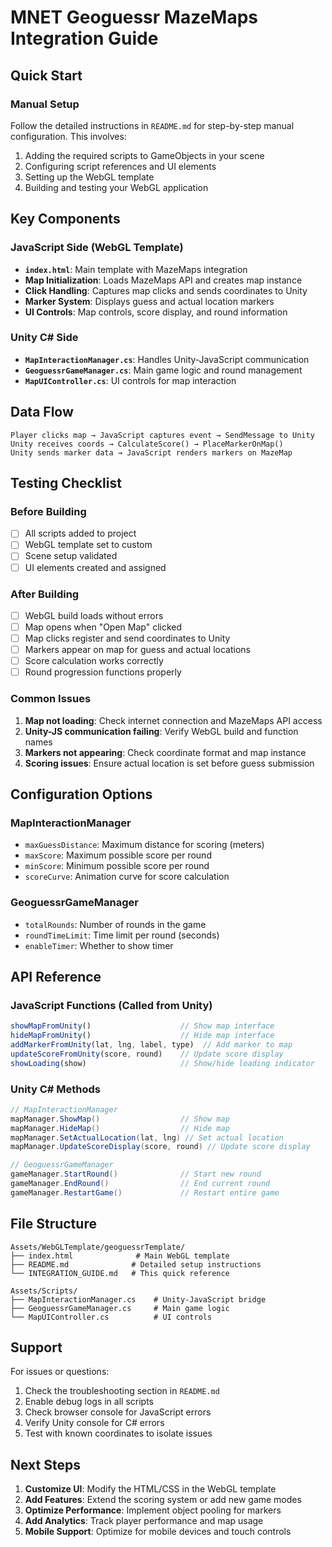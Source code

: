 # MNET Geoguessr MazeMaps Integration Guide

## Quick Start

### Manual Setup
Follow the detailed instructions in `README.md` for step-by-step manual configuration. This involves:

1. Adding the required scripts to GameObjects in your scene
2. Configuring script references and UI elements
3. Setting up the WebGL template
4. Building and testing your WebGL application

## Key Components

### JavaScript Side (WebGL Template)
- **`index.html`**: Main template with MazeMaps integration
- **Map Initialization**: Loads MazeMaps API and creates map instance
- **Click Handling**: Captures map clicks and sends coordinates to Unity
- **Marker System**: Displays guess and actual location markers
- **UI Controls**: Map controls, score display, and round information

### Unity C# Side
- **`MapInteractionManager.cs`**: Handles Unity-JavaScript communication
- **`GeoguessrGameManager.cs`**: Main game logic and round management
- **`MapUIController.cs`**: UI controls for map interaction

## Data Flow

```
Player clicks map → JavaScript captures event → SendMessage to Unity
Unity receives coords → CalculateScore() → PlaceMarkerOnMap()
Unity sends marker data → JavaScript renders markers on MazeMap
```

## Testing Checklist

### Before Building
- [ ] All scripts added to project
- [ ] WebGL template set to custom
- [ ] Scene setup validated
- [ ] UI elements created and assigned

### After Building
- [ ] WebGL build loads without errors
- [ ] Map opens when "Open Map" clicked
- [ ] Map clicks register and send coordinates to Unity
- [ ] Markers appear on map for guess and actual locations
- [ ] Score calculation works correctly
- [ ] Round progression functions properly

### Common Issues
1. **Map not loading**: Check internet connection and MazeMaps API access
2. **Unity-JS communication failing**: Verify WebGL build and function names
3. **Markers not appearing**: Check coordinate format and map instance
4. **Scoring issues**: Ensure actual location is set before guess submission

## Configuration Options

### MapInteractionManager
- `maxGuessDistance`: Maximum distance for scoring (meters)
- `maxScore`: Maximum possible score per round
- `minScore`: Minimum possible score per round
- `scoreCurve`: Animation curve for score calculation

### GeoguessrGameManager
- `totalRounds`: Number of rounds in the game
- `roundTimeLimit`: Time limit per round (seconds)
- `enableTimer`: Whether to show timer

## API Reference

### JavaScript Functions (Called from Unity)
```javascript
showMapFromUnity()                    // Show map interface
hideMapFromUnity()                    // Hide map interface
addMarkerFromUnity(lat, lng, label, type)  // Add marker to map
updateScoreFromUnity(score, round)    // Update score display
showLoading(show)                     // Show/hide loading indicator
```

### Unity C# Methods
```csharp
// MapInteractionManager
mapManager.ShowMap()                  // Show map
mapManager.HideMap()                  // Hide map
mapManager.SetActualLocation(lat, lng) // Set actual location
mapManager.UpdateScoreDisplay(score, round) // Update score display

// GeoguessrGameManager
gameManager.StartRound()              // Start new round
gameManager.EndRound()                // End current round
gameManager.RestartGame()             // Restart entire game
```

## File Structure
```
Assets/WebGLTemplate/geoguessrTemplate/
├── index.html              # Main WebGL template
├── README.md              # Detailed setup instructions
└── INTEGRATION_GUIDE.md   # This quick reference

Assets/Scripts/
├── MapInteractionManager.cs    # Unity-JavaScript bridge
├── GeoguessrGameManager.cs     # Main game logic
└── MapUIController.cs          # UI controls
```

## Support

For issues or questions:
1. Check the troubleshooting section in `README.md`
2. Enable debug logs in all scripts
3. Check browser console for JavaScript errors
4. Verify Unity console for C# errors
5. Test with known coordinates to isolate issues

## Next Steps

1. **Customize UI**: Modify the HTML/CSS in the WebGL template
2. **Add Features**: Extend the scoring system or add new game modes
3. **Optimize Performance**: Implement object pooling for markers
4. **Add Analytics**: Track player performance and map usage
5. **Mobile Support**: Optimize for mobile devices and touch controls
